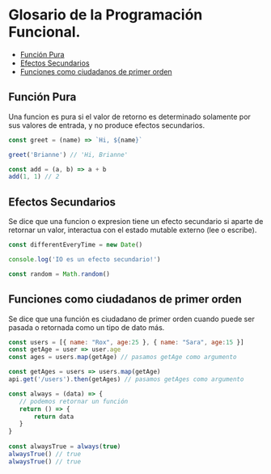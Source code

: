 # Glosario de la Programación Funcional.

* [Función Pura](#Función-Pura)
* [Efectos Secundarios](#Efectos-Secundarios)
* [Funciones como ciudadanos de primer orden](#Funciones-como-ciudadanos-de-primer-orden)

## Función Pura
Una funcion es pura si el valor de retorno es determinado solamente por sus valores de entrada, y no produce efectos secundarios.

```js
const greet = (name) => `Hi, ${name}`

greet('Brianne') // 'Hi, Brianne'
```

```js
const add = (a, b) => a + b
add(1, 1) // 2
```

## Efectos Secundarios
Se dice que una funcion o expresion tiene un efecto secundario si aparte de retornar un valor, interactua con el estado mutable externo (lee o escribe).

```js
const differentEveryTime = new Date()
```

```js
console.log('IO es un efecto secundario!')
```

```js
const random = Math.random()
```

## Funciones como ciudadanos de primer orden

Se dice que una función es ciudadano de primer orden cuando puede ser pasada o retornada como un tipo de dato más.

```js
const users = [{ name: "Rox", age:25 }, { name: "Sara", age:15 }]
const getAge = user => user.age
const ages = users.map(getAge) // pasamos getAge como argumento
```
 
```js
const getAges = users => users.map(getAge)
api.get('/users').then(getAges) // pasamos getAges como argumento
```
 
```js
const always = (data) => {
   // podemos retornar un función
   return () => {
       return data
   }
}
 
const alwaysTrue = always(true)
alwaysTrue() // true
alwaysTrue() // true
```

